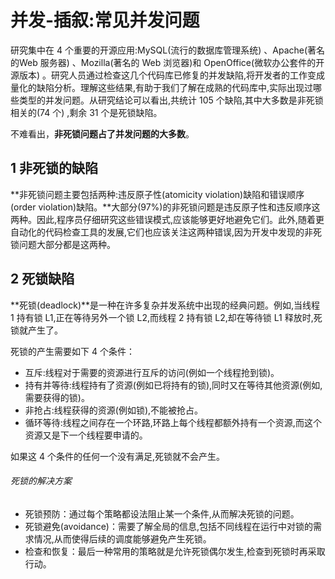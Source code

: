 ﻿# 并发-插叙:常见并发问题

研究集中在 4 个重要的开源应用:MySQL(流行的数据库管理系统) 、Apache(著名的Web 服务器) 、Mozilla(著名的 Web 浏览器)和 OpenOffice(微软办公套件的开源版本) 。研究人员通过检查这几个代码库已修复的并发缺陷,将开发者的工作变成量化的缺陷分析。理解这些结果,有助于我们了解在成熟的代码库中,实际出现过哪些类型的并发问题。从研究结论可以看出,共统计 105 个缺陷,其中大多数是非死锁相关的(74 个) ,剩余 31 个是死锁缺陷。

不难看出，**非死锁问题占了并发问题的大多数**。

## 1 非死锁的缺陷 ##

**非死锁问题主要包括两种:违反原子性(atomicity violation)缺陷和错误顺序(order violation)缺陷。**大部分(97%)的非死锁问题是违反原子性和违反顺序这两种。因此,程序员仔细研究这些错误模式,应该能够更好地避免它们。此外,随着更自动化的代码检查工具的发展,它们也应该关注这两种错误,因为开发中发现的非死锁问题大部分都是这两种。

## 2 死锁缺陷 ##

**死锁(deadlock)**是一种在许多复杂并发系统中出现的经典问题。例如,当线程 1 持有锁 L1,正在等待另外一个锁 L2,而线程 2 持有锁 L2,却在等待锁 L1 释放时,死锁就产生了。

死锁的产生需要如下 4 个条件：

* 互斥:线程对于需要的资源进行互斥的访问(例如一个线程抢到锁)。 
* 持有并等待:线程持有了资源(例如已将持有的锁),同时又在等待其他资源(例如,需要获得的锁)。 
* 非抢占:线程获得的资源(例如锁),不能被抢占。 
* 循环等待:线程之间存在一个环路,环路上每个线程都额外持有一个资源,而这个资源又是下一个线程要申请的。 

如果这 4 个条件的任何一个没有满足,死锁就不会产生。

###### 死锁的解决方案 ######

* 死锁预防：通过每个策略都设法阻止某一个条件,从而解决死锁的问题。
* 死锁避免(avoidance)：需要了解全局的信息,包括不同线程在运行中对锁的需求情况,从而使得后续的调度能够避免产生死锁。
* 检查和恢复：最后一种常用的策略就是允许死锁偶尔发生,检查到死锁时再采取行动。

